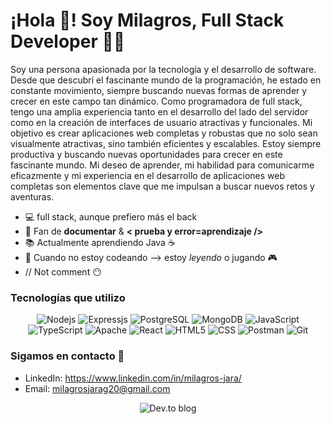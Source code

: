 # ¡Hola :wave:! Soy Milagros, Full Stack Developer 👩‍💻

Soy una persona apasionada por la tecnología y el desarrollo de software. Desde que descubrí el fascinante mundo de la programación, he estado en constante movimiento, siempre buscando nuevas formas de aprender y crecer en este campo tan dinámico. Como programadora de full stack, tengo una amplia experiencia tanto en el desarrollo del lado del servidor como en la creación de interfaces de usuario atractivas y funcionales. Mi objetivo es crear aplicaciones web completas y robustas que no solo sean visualmente atractivas, sino también eficientes y escalables.
Estoy siempre productiva y buscando nuevas oportunidades para crecer en este fascinante mundo. Mi deseo de aprender, mi habilidad para comunicarme eficazmente y mi experiencia en el desarrollo de aplicaciones web completas son elementos clave que me impulsan a buscar nuevos retos y aventuras.

- 💻 full stack, aunque prefiero más el back 
- 💚 Fan de **documentar** & **< prueba y error=aprendizaje />**
- 📚 Actualmente aprendiendo Java ☕️
- 📖 Cuando no estoy codeando --> estoy *leyendo* o jugando 🎮
- // Not comment 😶

 ### Tecnologías que utilizo
<div align="center">

![Nodejs](https://img.shields.io/badge/Node.js-339933?style=for-the-badge&logo=nodedotjs&logoColor=white)
![Expressjs](https://img.shields.io/badge/Express.js-000000?style=for-the-badge&logo=express&logoColor=white)
![PostgreSQL](https://img.shields.io/badge/PostgreSQL-316192?style=for-the-badge&logo=postgresql&logoColor=white)
![MongoDB](https://img.shields.io/badge/MongoDB-%234ea94b.svg?style=for-the-badge&logo=mongodb&logoColor=white)
![JavaScript](https://img.shields.io/badge/JavaScript-323330?style=for-the-badge&logo=javascript&logoColor=F7DF1E)
![TypeScript](https://img.shields.io/badge/typescript-%23007ACC.svg?style=for-the-badge&logo=typescript&logoColor=white)
![Apache](https://img.shields.io/badge/apache-%23D42029.svg?style=for-the-badge&logo=apache&logoColor=white)
![React](https://img.shields.io/badge/React-20232A?style=for-the-badge&logo=react&logoColor=61DAFB)
![HTML5](https://img.shields.io/badge/html5-%23E34F26.svg?style=for-the-badge&logo=html5&logoColor=white)
![CSS](https://img.shields.io/badge/CSS3-1572B6?style=for-the-badge&logo=css3&logoColor=white)
![Postman](https://img.shields.io/badge/Postman-FF6C37?style=for-the-badge&logo=Postman&logoColor=white)
![Git](https://img.shields.io/badge/Git-F05032?style=for-the-badge&logo=git&logoColor=white)
</div>

 ### Sigamos en contacto 📱
 
- LinkedIn: https://www.linkedin.com/in/milagros-jara/
- Email: milagrosjarag20@gmail.com
 
<div align="center">
 
 ![Dev.to blog](https://img.shields.io/badge/dev.to-0A0A0A?style=for-the-badge&logo=dev.to&logoColor=white)
 
</div>


